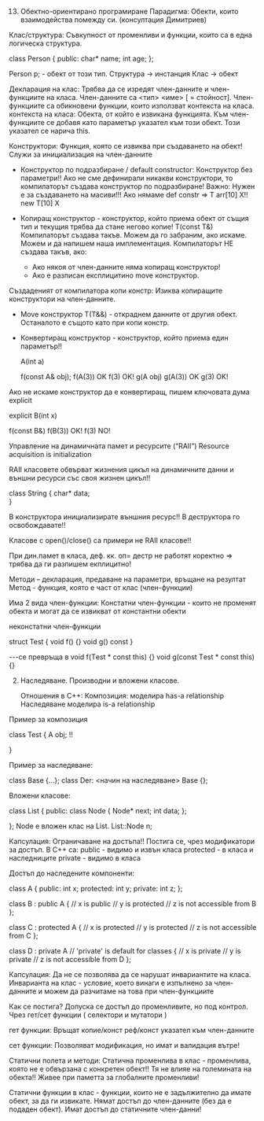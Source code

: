 13. Обектно-ориентирано програмиране
 Парадигма: Обекти, които взаимодейства помежду си. (консултация Димитриев)
 
Клас/структура: Съвкупност от променливи и функции, които са в една логическа структура.
 
  class Person 
  {
   public:
    char* name;
    int age;
  };
 
  Person p; - обект от този тип. 
  Структура -> инстанция 
  Клас -> обект 
 
Декларация на клас: Трябва да се изредят член-данните и член-функциите на класа. Член-данните са <тип> <име> [ = стойност]. Член-функциите са обикновени функции, които използват контекста на класа.
контекста на класа: Обекта, от който е извикана функцията.
Към член-функциите се добавя като параметър указател към този обект.
Този указател се нарича this. 
 
Конструктори:
Функция, която се извиква при създаването на обект! Служи за инициализация на член-данните
 
 - Конструктор по подразбиране / default constructor: Конструктор без параметри!!
  Ако не сме дефинирали никакви конструктори, то компилаторът създава конструктор по подразбиране!
Важно: Нужен е за създаването на масиви!!! 
Aко нямаме def constr => T arr[10] X!!       new T[10] X
 
- Копиращ конструктор - конструктор, който приема обект от същия тип и текущия трябва да стане негово копие! 
  T(const T&) 
  Компилаторът създава такъв. Можем да го забраним, ако искаме. Можем и да напишем наша имплементация. 
Компилаторът НЕ създава такъв, ако: 
  - Ако някоя от член-данните няма копиращ конструктор!
  - Ако е разписан експлицитино move конструктор. 
 
Създаденият от компилатора копи констр: Изиква копиращите конструктори на член-данните.
 
- Move конструктор
 Т(T&&) - откраднем данните от другия обект.
 Останалото е същото като при копи констр.
 
 
- Конвертиращ конструктор - конструктор, който приема един параметър!!
 
   A(int a)  
 
 
   f(const A& obj);      f(A(3)) OK      f(3) OK! 
   g(A obj)          g(A(3)) OK      g(3) OK! 
 
Ако не искаме конструктор да е конвертиращ, пишем ключовата дума explicit
 
  explicit B(int x) 
 
   f(const B&)    f(B(3)) OK!   f(3) NO! 
 
 
 
Управление на динамичната памет и ресурсите (“RAII”)
Resource acquisition is initialization
 
RAII класовете обвърват жизнения цикъл на динамичните данни и външни ресурси със своя жизнен цикъл!!
 
class String
{
   char* data;  
}
 
В конструктора инициализирате външния ресурс!!
В деструктора го освобождавате!!
 
Класове с open()/close() са примери не RAII класове!!
 
 
При дин.памет в класа, деф. кк. оп= дестр не работят коректно => трябва да ги разпишем екплицитно!
 
 
 
Методи – декларация, предаване на параметри, връщане на резултат 
Метод - функция, която е част от клас (член-функции) 
 
Има 2 вида член-функции:
Констатни член-функции - които не променят обекта и могат да се извикват от константни обекти 
 
неконстатни член-функции
 
struct Test
{
   void f() {}
   void g() const 
}
 
 ---се превръща в
 void f(Тest * const this) {}
 void g(const Тest * const this) {}
 
2. Наследяване. Производни и вложени класове.
 
   Отношения в C++:
   Композиция:   моделира has-a relationship
   Наследяване  моделира is-a relationship 
 
Пример за композиция 
 
  class Test
  {
    A obj; !!
 
   }
 
Пример за наследяване: 
 
   class Base {…};
   class Der: <начин на наследяване> Base {}; 
 
Вложени класове:
 
   class List  {
   public:
       class Node  {
            Node* next;
            int data;
 	};
 
 
   };
Node е вложен клас на List.  List::Node n;
 
 
 
Капсулация: Ограничаване на достъпа!!
Постига се, чрез модификатори за достъп. В C++ са:
public - видимо и извън класа 
protected - в класа и наследниците
private - видимо в класа
 
 
Достъп до наследените компоненти:
 
 class A 
{
    public:
       int x;
    protected:
       int y;
    private:
       int z;
};
 
class B : public A
{
    // x is public
    // y is protected
    // z is not accessible from B
};
 
class C : protected A
{
    // x is protected
    // y is protected
    // z is not accessible from C
};
 
class D : private A    // 'private' is default for classes
{
    // x is private
    // y is private
    // z is not accessible from D
}; 
 
 
 
Капсулация: Да не се позволява да се нарушат инвариантите на класа. 
Инварианта на клас - условие, което винаги е изпълнено за член-данните и можем да разчитаме на това при член-функциите
 
Как се постига? Допуска се достъп до променливите, но под контрол.
Чрез гет/сет функции ( селектори и мутатори ) 
 
гет функции:
Връщат копие/конст реф/конст указател към член-данните
 
сет функции: Позволяват модификация, но имат и валидация вътре!
 
Статични полета и методи:
Статична променлива в клас - променлива, която не е обвързана с конкретен обект!! Тя не влияе на големината на обекта!! 
Живее при паметта за глобалните променливи! 
 
 
Статични функции в клас - функции, които не е задължително да имате обект, за да ги извикате. 
Нямат достъп до член-данните (без да е подаден обект). Имат достъп до статичните член-данни! 